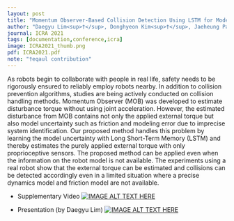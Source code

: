 ```yaml
---
layout: post
title: "Momentum Observer-Based Collision Detection Using LSTM for Model Uncertainty Learning"
author: "Daegyu Lim<sup>†</sup>, Donghyeon Kim<sup>†</sup>, Jaeheung Park"
journal: ICRA 2021
tags: [documentation,conference,icra]
image: ICRA2021_thumb.png
pdf: ICRA2021.pdf
note: "†eqaul contribution"
---
```

As robots begin to collaborate with people in real life, safety needs to be rigorously ensured to reliably employ robots nearby. In addition to collision prevention algorithms, studies are being actively conducted on collision handling methods. Momentum Observer (MOB) was developed to estimate disturbance torque without using joint acceleration. However, the estimated disturbance from MOB contains not only the applied external torque but also model uncertainty such as friction and modeling error due to imprecise system identification. Our proposed method handles this problem by learning the model uncertainty with Long Short-Term Memory (LSTM) and thereby estimates the purely applied external torque with only proprioceptive sensors. The proposed method can be applied even when the information on the robot model is not available. The experiments using a real robot show that the external torque can be estimated and collisions can be detected accordingly even in a limited situation where a precise dynamics model and friction model are not available.

- Supplementary Video
[![IMAGE ALT TEXT HERE](http://img.youtube.com/vi/N1wEeLZaGRI/0.jpg)](http://www.youtube.com/watch?v=N1wEeLZaGRI)

- Presentation (by Daegyu Lim)
[![IMAGE ALT TEXT HERE](http://img.youtube.com/vi/oNoNPbfbe-Y/0.jpg)](http://www.youtube.com/watch?v=oNoNPbfbe-Y)
